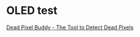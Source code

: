 # OLED test
[Dead Pixel Buddy - The Tool to Detect Dead Pixels](http://deadpixelbuddy.com/)

<!-- {BearID:289B9158-06C2-4E00-8D23-D1A6A2789C8E-27001-0000138B5927330F} -->
